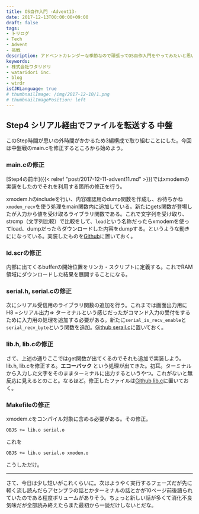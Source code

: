 ```yaml
---
title: OS自作入門 -Advent13-
date: 2017-12-13T00:00:00+09:00
draft: false
tags:
- トリログ
- Tech
- Advent
- 挑戦
description: アドベントカレンダーな季節なので頑張ってOS自作入門をやってみたいと思います。今回は4step目の中盤です！ファイル転送についてやっていきます。
keywords:
- 株式会社ワタリドリ
- wataridori inc.
- blog
- wtrdr
isCJKLanguage: true
# thumbnailImage: /img/2017-12-10/1.png
# thumbnailImagePosition: left
---
```


## Step4 シリアル経由でファイルを転送する 中盤

このStep時間が思いの外時間がかかるため3編構成で取り組むことにした。今回は中盤戦のmain.cを修正するところから始めよう。

### main.cの修正

[Step4の前半]({{< relref "post/2017-12-11-advent11.md" >}})ではxmodemの実装をしたのでそれを利用する箇所の修正を行う。

xmodem.hのincludeを行い、内容確認用のdump関数を作成し、お待ちかね`xmodem_recv`を使う処理をmain関数内に追加している。新たにgets関数が登場したが入力から値を受け取るライブラリ関数である。これで文字列を受け取り、strcmp（文字列比較）で比較をして、`load`という名称だったらxmodemを使ってload、dumpだったらダウンロードした内容をdumpする。というような動きにになっている。実装したものを[Github](https://github.com/wtrdr/os-advent2017/blob/master/04/bootload/main.c)に置いておく。

### ld.scrの修正

内部に出てくるbufferの開始位置をリンカ・スクリプトに定義する。これでRAM領域にダウンロードした結果を展開することになる。

### serial.h, serial.cの修正

次にシリアル受信用のライブラリ関数の追加を行う。これまでは画面出力用にH8 =シリアル出力=> ターミナルという感じだったがコマンド入力の受付をするために入力用の処理を追加する必要がある。新たに`serial_is_recv_enable`と`serial_recv_byte`という関数を追加。[Github serail.c](https://github.com/wtrdr/os-advent2017/blob/master/04/bootload/serial.c)に置いておく。

### lib.h, lib.cの修正

さて、上述の通りここではget関数が出てくるのでそれも追加で実装しよう。lib.h, lib.cを修正する。**エコーバック** という処理が出てきた。初耳。ターミナルから入力した文字をそのままターミナルに出力するというやつ。これがないと無反応に見えるとのこと。なるほど。修正したファイルは[Github lib.c](https://github.com/wtrdr/os-advent2017/blob/master/04/bootload/lib.c)に置いておく。

### Makefileの修正

xmodem.cをコンパイル対象に含める必要がある。その修正。

```
OBJS += lib.o serial.o
```
これを
```
OBJS += lib.o serial.o xmodem.o
```
こうしただけ。

-------------------------------------

さて、今日は少し短いがこれくらいに。次はようやく実行するフェーズだが先に軽く流し読んだらアセンブラの話とかターミナルの話とかが10ページ前後語られていたのである程度ボリュームがありそう。ちょっと新しい話が多くて消化不良気味だが全部読み終えたらまた最初から一読だけしないとだな。
